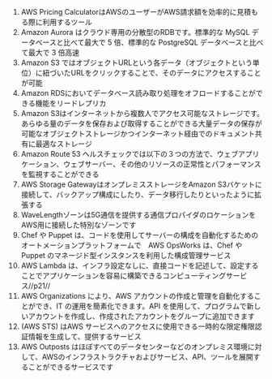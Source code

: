 1. AWS Pricing CalculatorはAWSのユーザーがAWS請求額を効率的に見積もる際に利用するツール
2. Amazon Aurora はクラウド専用の分散型のRDBです。標準的な MySQL データベースと比べて最大で 5 倍、標準的な PostgreSQL データベースと比べて最大で 3 倍高速
3. Amazon S3 ではオブジェクトURLという各データ（オブジェクトという単位）に紐づいたURLをクリックすることで、そのデータにアクセスすることが可能
4. Amazon RDSにおいてデータベース読み取り処理をオフロードすることができる機能をリードレプリカ
5. Amazon S3はインターネットから複数人でアクセス可能なストレージです。あらゆる量のデータを保存および取得することができる大量データの保存が可能なオブジェクトストレージかつインターネット経由でのドキュメント共有に最適なストレージ
6. Amazon Route 53 ヘルスチェックでは以下の３つの方法で、ウェブアプリケーション、ウェブサーバー、その他のリソースの正常性とパフォーマンスを監視することができる
7. AWS Storage GatewayはオンプレミスストレージをAmazon S3バケットに接続して、バックアップ構成にしたり、データ移行したりといったように拡張する
8. WaveLengthゾーンは5G通信を提供する通信プロパイダのロケーションをAWS用に接続した特別なゾーンです
9. Chef や Puppet は、コードを使用してサーバーの構成を自動化するためのオートメーションプラットフォームで　AWS OpsWorks は、Chef や Puppet のマネージド型インスタンスを利用した構成管理サービス
10. AWS Lambda は、インフラ設定なしに、直接コードを記述して、設定することでアプリケーションを容易に構築できるコンピューティングサービス//p21//
11. AWS Organizations により、AWS アカウントの作成と管理を自動化することができ、IT の運用を簡素化できます。API を使用して、プログラムで新しいアカウントを作成し、作成されたアカウントをグループに追加できます
12. (AWS STS) はAWS サービスへのアクセスに使用できる一時的な限定権限認証情報を生成して、提供するサービス
13. AWS Outposts はほぼすべてのデータセンターなどのオンプレミス環境に対して、AWSのインフラストラクチャおよびサービス、API、ツールを展開することができるサービスです
